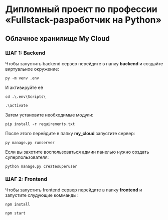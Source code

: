 # Дипломный проект по профессии «Fullstack-разработчик на Python»

## Облачное хранилище My Cloud

### ШАГ 1: Backend
Чтобы запустить backend сервер перейдите в папку **backend** и создайте виртуальное окружение:
```
py -m venv .env
```

И активируйте её
```
cd .\.env\Scripts\

.\activate
```

Затем установите необходимые модули:
```
pip install -r requirements.txt
```

После этого перейдите в папку **my_cloud** запустите сервер:
```
py manage.py runserver
```

Если вы захотите воспользоваться админ панелью нужно  создать суперпользователя:
```
python manage.py createsuperuser
```

### ШАГ 2: Frontend
Чтобы запустить frontend сервер перейдите в папку **frontend** и запустите слудующие комманды:
```
npm install

npm start
```